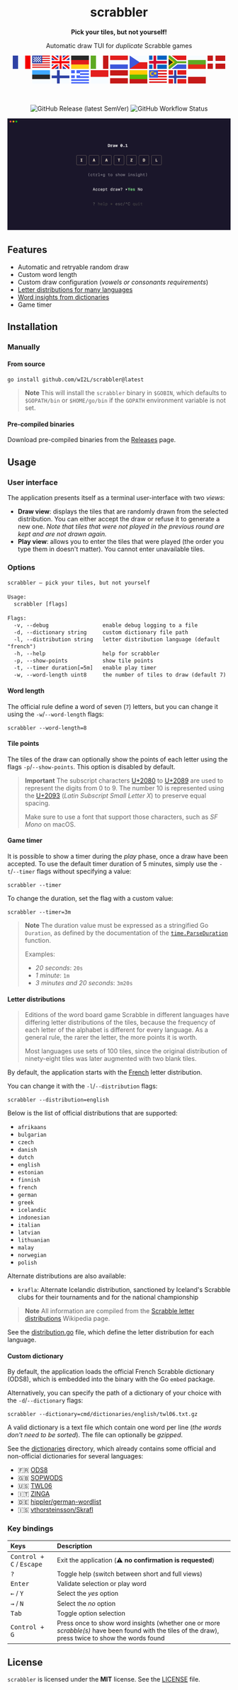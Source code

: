 <h1 align=center>scrabbler</h1>

<p align=center><b>Pick your tiles, but not yourself!</b></p>
<p align=center>Automatic draw TUI for <i>duplicate</i> Scrabble games</p>
<p align=center>
    <img alt="French" src="https://raw.githubusercontent.com/Yummygum/flagpack-core/main/svg/m/FR.svg">
    <img alt="English (US)" src="https://raw.githubusercontent.com/Yummygum/flagpack-core/main/svg/m/US.svg">
    <img alt="English (UK)" src="https://raw.githubusercontent.com/Yummygum/flagpack-core/main/svg/m/GB-NIR.svg">
    <img alt="German" src="https://raw.githubusercontent.com/Yummygum/flagpack-core/main/svg/m/DE.svg">
    <img alt="Italian" src="https://raw.githubusercontent.com/Yummygum/flagpack-core/main/svg/m/IT.svg">
    <img alt="Dutch" src="https://raw.githubusercontent.com/Yummygum/flagpack-core/main/svg/m/NL.svg">
    <img alt="Czech" src="https://raw.githubusercontent.com/Yummygum/flagpack-core/main/svg/m/CZ.svg">
    <img alt="Icelandic" src="https://raw.githubusercontent.com/Yummygum/flagpack-core/main/svg/m/IS.svg">
    <img alt="Afrikaans" src="https://raw.githubusercontent.com/Yummygum/flagpack-core/main/svg/m/ZA.svg">
    <img alt="Bulgarian" src="https://raw.githubusercontent.com/Yummygum/flagpack-core/main/svg/m/BG.svg">
    <img alt="Danish" src="https://raw.githubusercontent.com/Yummygum/flagpack-core/main/svg/m/DK.svg">
    <img alt="Estonian" src="https://raw.githubusercontent.com/Yummygum/flagpack-core/main/svg/m/EE.svg">
    <img alt="Finnish" src="https://raw.githubusercontent.com/Yummygum/flagpack-core/main/svg/m/FI.svg">
    <img alt="Greek" src="https://raw.githubusercontent.com/Yummygum/flagpack-core/main/svg/m/GR.svg">
    <img alt="Indonesian" src="https://raw.githubusercontent.com/Yummygum/flagpack-core/main/svg/m/ID.svg">
    <img alt="Latvian" src="https://raw.githubusercontent.com/Yummygum/flagpack-core/main/svg/m/LV.svg">
    <img alt="Lithuanian" src="https://raw.githubusercontent.com/Yummygum/flagpack-core/main/svg/m/LT.svg">
    <img alt="Malay" src="https://raw.githubusercontent.com/Yummygum/flagpack-core/main/svg/m/MY.svg">
    <img alt="Norwegian" src="https://raw.githubusercontent.com/Yummygum/flagpack-core/main/svg/m/NO.svg">
    <img alt="Polish" src="https://raw.githubusercontent.com/Yummygum/flagpack-core/main/svg/m/PL.svg">
</p>
<br/>
<p align=center>
    <img alt="GitHub Release (latest SemVer)" src="https://img.shields.io/github/v/release/wI2L/scrabbler">
    <img alt="GitHub Workflow Status" src="https://img.shields.io/github/actions/workflow/status/wI2L/scrabbler/ci.yml">
</p>

![](https://github.com/wI2L/scrabbler/blob/master/scrabbler.gif)

## Features

- Automatic and retryable random draw
- Custom word length
- Custom draw configuration (*vowels or consonants requirements*)
- [Letter distributions for many languages](#letter-distributions)
- [Word insights from dictionaries](#custom-dictionary)
- Game timer

## Installation

### Manually

#### From source

```shell
go install github.com/wI2L/scrabbler@latest
```

> **Note**
> This will install the `scrabbler` binary in `$GOBIN`, which defaults to `$GOPATH/bin` or `$HOME/go/bin` if the `GOPATH` environment variable is not set.

#### Pre-compiled binaries

Download pre-compiled binaries from the [Releases](https://github.com/wI2L/scrabbler/releases) page.

## Usage

### User interface

The application presents itself as a terminal user-interface with two *views*:

- **Draw view**: displays the tiles that are randomly drawn from the selected distribution. You can either accept the draw or refuse it to generate a new one. *Note that tiles that were not played in the previous round are kept and are not drawn again.*
- **Play view**: allows you to enter the tiles that were played (the order you type them in doesn't matter). You cannot enter unavailable tiles.

### Options

```text
scrabbler — pick your tiles, but not yourself

Usage:
  scrabbler [flags]

Flags:
  -v, --debug                 enable debug logging to a file
  -d, --dictionary string     custom dictionary file path
  -l, --distribution string   letter distribution language (default "french")
  -h, --help                  help for scrabbler
  -p, --show-points           show tile points
  -t, --timer duration[=5m]   enable play timer
  -w, --word-length uint8     the number of tiles to draw (default 7)
```

#### Word length

The official rule define a word of seven (`7`) letters, but you can change it using the `-w`/`--word-length` flags:

```shell
scrabbler --word-length=8
```

#### Tile points

The tiles of the draw can optionally show the points of each letter using the flags `-p`/`--show-points`. This option is disabled by default.

> **Important**
> The subscript characters [U+2080](https://www.compart.com/en/unicode/U+2080) to [U+2089](https://www.compart.com/en/unicode/U+2089) are used to represent the digits from 0 to 9. The number 10 is represented using the [U+2093](https://www.compart.com/en/unicode/U+2093) (*Latin Subscript Small Letter X*) to preserve equal spacing.
>
> Make sure to use a font that support those characters, such as *SF Mono* on macOS.

#### Game timer

It is possible to show a timer during the *play* phase, once a draw have been accepted. To use the default timer duration of 5 minutes, simply use the `-t`/`--timer` flags without specifying a value:

```shell
scrabbler --timer
```

To change the duration, set the flag with a custom value:

```shell
scrabbler --timer=3m
```

> **Note**
> The duration value must be expressed as a stringified Go `Duration`, as defined by the documentation of the [`time.ParseDuration`](https://pkg.go.dev/time#ParseDuration) function.
>
> Examples:
>
> - *20 seconds*: `20s`
> - *1 minute*: `1m`
> - *3 minutes and 20 seconds*: `3m20s`

#### Letter distributions

> Editions of the word board game Scrabble in different languages have differing letter distributions of the tiles, because the frequency of each letter of the alphabet is different for every language. As a general rule, the rarer the letter, the more points it is worth.
>
> Most languages use sets of 100 tiles, since the original distribution of ninety-eight tiles was later augmented with two blank tiles.

By default, the application starts with the [French](https://en.wikipedia.org/wiki/Scrabble_letter_distributions#French) letter distribution.

You can change it with the `-l`/`--distribution` flags:

```shell
scrabbler --distribution=english
```

Below is the list of official distributions that are supported:

- `afrikaans`
- `bulgarian`
- `czech`
- `danish`
- `dutch`
- `english`
- `estonian`
- `finnish`
- `french`
- `german`
- `greek`
- `icelandic`
- `indonesian`
- `italian`
- `latvian`
- `lithuanian`
- `malay`
- `norwegian`
- `polish`

Alternate distributions are also available:

- `krafla`: Alternate Icelandic distribution, sanctioned by Iceland's Scrabble clubs for their tournaments and for the national championship

> **Note**
> All information are compiled from the [Scrabble letter distributions](https://en.wikipedia.org/wiki/Scrabble_letter_distributions#Indonesian) Wikipedia page.

See the [distribution.go](https://github.com/wI2L/scrabbler/blob/master/cmd/distribution.go) file, which define the letter distribution for each language.

#### Custom dictionary

By default, the application loads the official French Scrabble dictionary (ODS8), which is embedded into the binary with the Go `embed` package.

Alternatively, you can specify the path of a dictionary of your choice with the `-d`/`--dictionary` flags:

```shell
scrabbler --dictionary=cmd/dictionaries/english/twl06.txt.gz
```

A valid dictionary is a text file which contain one word per line (*the words don't need to be sorted*). The file can optionally be *gzipped*.

See the [dictionaries](https://github.com/wI2L/scrabbler/tree/master/cmd/dictionaries) directory, which already contains some official and non-official dictionaries for several languages:

- :fr: [ODS8](https://en.wikipedia.org/wiki/L%27Officiel_du_jeu_Scrabble)
- :uk: [SOPWODS](https://en.wikipedia.org/wiki/Collins_Scrabble_Words)
- :us: [TWL06](https://en.wikipedia.org/wiki/NASPA_Word_List)
- :it: [ZINGA](https://www.listediparole.it/tutteleparole.txt)
- :de: [hippler/german-wordlist](https://github.com/hippler/german-wordlist)
- :iceland: [vthorsteinsson/Skrafl](https://github.com/vthorsteinsson/Skrafl)

### Key bindings

| Keys                                       | Description                                                                                                                                          |
|:-------------------------------------------|:-----------------------------------------------------------------------------------------------------------------------------------------------------|
| <kbd>Control + C</kbd> / <kbd>Escape</kbd> | Exit the application (:warning: **no confirmation is requested**)                                                                                    |
| <kbd>?</kbd>                               | Toggle help (switch between short and full views)                                                                                                    |
| <kbd>Enter</kbd>                           | Validate selection or play word                                                                                                                      |
| <kbd>←</kbd> / <kbd>Y</kbd>                | Select the *yes* option                                                                                                                              |
| <kbd>→</kbd> / <kbd>N</kbd>                | Select the *no* option                                                                                                                               |
| <kbd>Tab</kbd>                             | Toggle option selection                                                                                                                              |
| <kbd>Control + G</kbd>                     | Press once to show word insights (whether one or more *scrabble(s)* have been found with the tiles of the draw), press twice to show the words found |

## License

`scrabbler` is licensed under the **MIT** license. See the [LICENSE](LICENSE) file.